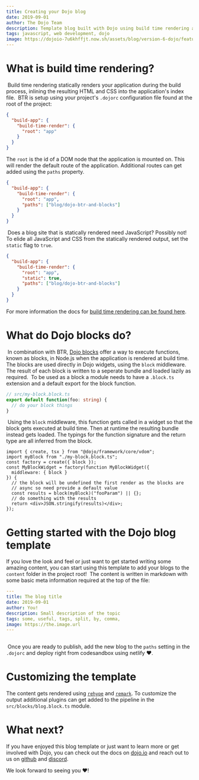 ```yaml
---
title: Creating your Dojo blog
date: 2019-09-01
author: The Dojo Team
description: Template blog built with Dojo using build time rendering and Dojo blocks.
tags: javascript, web development, dojo
image: https://dojoio-7u6khffjt.now.sh/assets/blog/version-6-dojo/featured.png
---
```


# What is build time rendering?

​
Build time rendering statically renders your application during the build process, inlining the resulting HTML and CSS into the application's index file.
​
BTR is setup using your project's `.dojorc` configuration file found at the root of the project:
​

```json
{
  "build-app": {
    "build-time-render": {
      "root": "app"
    }
  }
}
```

The `root` is the id of a DOM node that the application is mounted on. This will render the default route of the application. Additional routes can get added using the `paths` property.
​

```json
{
  "build-app": {
    "build-time-render": {
      "root": "app",
      "paths": ["blog/dojo-btr-and-blocks"]
    }
  }
}
```

​
Does a blog site that is statically rendered need JavaScript? Possibly not! To elide all JavaScript and CSS from the statically rendered output, set the `static` flag to `true`.
​

```json
{
  "build-app": {
    "build-time-render": {
      "root": "app",
      "static": true,
      "paths": ["blog/dojo-btr-and-blocks"]
    }
  }
}
```

For more information the docs for [build time rendering can be found here](https://dojo.io/learn/building/buildtime-rendering).
​

# What do Dojo blocks do?

​
In combination with BTR, [Dojo blocks](https://dojo.io/learn/building/buildtime-rendering#dojo-blocks) offer a way to execute functions, known as blocks, in Node.js when the application is rendered at build time. The blocks are used directly in Dojo widgets, using the `block` middleware. The result of each block is written to a seperate bundle and loaded lazily as required.
​
To be used as a block a module needs to have a `.block.ts` extension and a default export for the block function.
​

```ts
// src/my-block.block.ts
export default function(foo: string) {
  // do your block things
}
```

​
Using the `block` middleware, this function gets called in a widget so that the block gets executed at build time. Then at runtime the resulting bundle instead gets loaded. The typings for the function signature and the return type are all inferred from the block.
​

```tsx
import { create, tsx } from "@dojo/framework/core/vdom";
import myBlock from "./my-block.block.ts";
const factory = create({ block });
const MyBlockWidget = factory(function MyBlockWidget({
  middleware: { block }
}) {
  // the block will be undefined the first render as the blocks are
  // async so need provide a default value
  const results = block(myBlock)("fooParam") || {};
  // do something with the results
  return <div>JSON.stringify(results)</div>;
});
```

# Getting started with the Dojo blog template

If you love the look and feel or just want to get started writing some amazing content, you can start using this template to add your blogs to the `content` folder in the project root!
​
The content is written in markdown with some basic meta information required at the top of the file:
​

```yml
---
title: The blog title
date: 2019-09-01
author: You!
description: Small description of the topic
tags: some, useful, tags, split, by, comma,
image: https://the.image.url
---
​
```

​
Once you are ready to publish, add the new blog to the `paths` setting in the `.dojorc` and deploy right from codesandbox using netlify ❤️.
​

# Customizing the template

The content gets rendered using [`rehype`](https://github.com/rehypejs/rehype) and [`remark`](https://github.com/remarkjs/remark). To customize the output additional plugins can get added to the pipeline in the `src/blocks/blog.block.ts` module.

# What next?

If you have enjoyed this blog template or just want to learn more or get involved with Dojo, you can check out the docs on [dojo.io](https://dojo.io) and reach out to us on [github](https://github.com/dojo/framework) and [discord](https://discord.gg/M7yRngE).

We look forward to seeing you ❤️!
